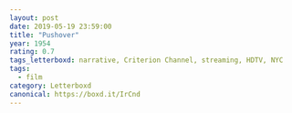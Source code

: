 ```yaml
---
layout: post 
date: 2019-05-19 23:59:00
title: "Pushover"
year: 1954
rating: 0.7
tags_letterboxd: narrative, Criterion Channel, streaming, HDTV, NYC
tags:
  - film
category: Letterboxd
canonical: https://boxd.it/IrCnd
---
```

